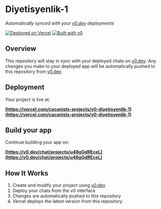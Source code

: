 # Diyetisyenlik-1

*Automatically synced with your [v0.dev](https://v0.dev) deployments*

[![Deployed on Vercel](https://img.shields.io/badge/Deployed%20on-Vercel-black?style=for-the-badge&logo=vercel)](https://vercel.com/cacanists-projects/v0-diyetisyenlik-1)
[![Built with v0](https://img.shields.io/badge/Built%20with-v0.dev-black?style=for-the-badge)](https://v0.dev/chat/projects/u48gGdREceL)

## Overview

This repository will stay in sync with your deployed chats on [v0.dev](https://v0.dev).
Any changes you make to your deployed app will be automatically pushed to this repository from [v0.dev](https://v0.dev).

## Deployment

Your project is live at:

**[https://vercel.com/cacanists-projects/v0-diyetisyenlik-1](https://vercel.com/cacanists-projects/v0-diyetisyenlik-1)**

## Build your app

Continue building your app on:

**[https://v0.dev/chat/projects/u48gGdREceL](https://v0.dev/chat/projects/u48gGdREceL)**

## How It Works

1. Create and modify your project using [v0.dev](https://v0.dev)
2. Deploy your chats from the v0 interface
3. Changes are automatically pushed to this repository
4. Vercel deploys the latest version from this repository
